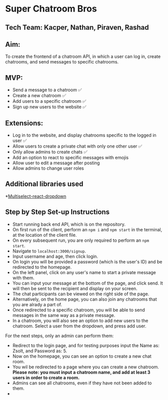 # Super Chatroom Bros


## Tech Team: Kacper, Nathan, Piraven, Rashad

## Aim:
To create the frontend of a chatroom API, in which a user can log in, create chatrooms, and send messages to specific chatrooms.


## MVP:
* Send a message to a chatroom ✅
* Create a new chatroom ✅
* Add users to a specific chatroom ✅
* Sign up new users to the website ✅

## Extensions:
* Log in to the website, and display chatrooms specific to the logged in user ✅
* Allow users to create a private chat with only one other user ✅
* Only allow admins to create chats ✅
* Add an option to react to specific messages with emojis
* Allow user to edit a message after posting
* Allow admins to change user roles


## Additional libraries used
*[Multiselect-react-dropdown](https://www.npmjs.com/package/multiselect-react-dropdown)

## Step by Step Set-up Instructions
* Start running back end API, which is on the repository.
* On first run of the client, perform an `npm i` and `npm start` in the terminal, at the location of the client file.
* On every subsequent run, you are only required to perform an `npm start`.
* Navigate to `localhost:3000/signup`.
* Input username and age, then click login.
* On login you will be provided a password (which is the user's ID) and be redirected to the homepage.
* On the left panel, click on any user's name to start a private message with them.
* You can input your message at the bottom of the page, and click send. It will then be sent to the recipient and display on your screen.
* The chat participants can be viewed on the right side of the page.
* Alternatively, on the home page, you can also join any chatrooms that you are alrady a part of.
* Once redirected to a specific chatroom, you will be able to send messages in the same way as a private message.
* In a chatroom, you will also see an option to add new users to the chatroom. Select a user from the dropdown, and press add user.

For the next steps, only an admin can perform them:

* Redirect to the login page, and for testing purposes input the Name as: Zsolt, and Password as: 5.
* Now on the homepage, you can see an option to create a new chat room.
* You wil be redirected to a page where you can create a new chatroom. **Please note: you must input a chatroom name, and add at least 3 users in order to create a room.**
* Admins can see all chatrooms, even if they have not been added to them.
* 





